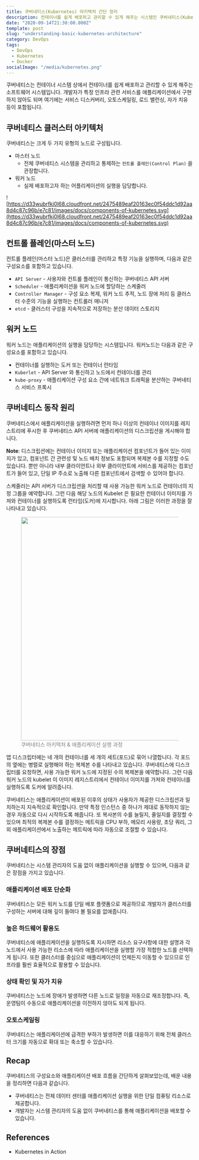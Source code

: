 ```yaml
---
title: 쿠버네티스(Kubernetes) 아키텍처 간단 정리
description: 컨테이너를 쉽게 배포하고 관리할 수 있게 해주는 시스템인 쿠버네티스(Kubernetes)에 대해서 알아봅시다.
date: "2020-09-14T21:30:00.000Z"
template: post
slug: "understanding-basic-kubernetes-architecture"
category: DevOps
tags:
  - DevOps
  - Kubernetes
  - Docker
socialImage: "/media/kubernetes.png"
---
```


쿠버네티스는 컨테이너 시스템 상에서 컨테이너를 쉽게 배포하고 관리할 수 있게 해주는 소프트웨어 시스템입니다. 개발자가 특정 인프라 관련 서비스를 애플리케이션에서 구현하지 않아도 되며 여기에는 서비스 디스커버리, 오토스케일링, 로드 밸런싱, 자가 치유 등이 포함됩니다.

## 쿠버네티스 클러스터 아키텍처

쿠버네티스는 크게 두 가지 유형의 노드로 구성됩니다.

- 마스터 노드
  - 전체 쿠버네티스 시스템을 관리하고 통제하는 `컨트롤 플레인(Control Plan)` 을 관장합니다.
- 워커 노드
  - 실제 배포하고자 하는 어플리케이션의 실행을 담당합니다.

![https://d33wubrfki0l68.cloudfront.net/2475489eaf20163ec0f54ddc1d92aa8d4c87c96b/e7c81/images/docs/components-of-kubernetes.svg](https://d33wubrfki0l68.cloudfront.net/2475489eaf20163ec0f54ddc1d92aa8d4c87c96b/e7c81/images/docs/components-of-kubernetes.svg)

## 컨트롤 플레인(마스터 노드)

컨트롤 플레인(마스터 노드)은 클러스터를 관리하고 특정 기능을 실행하며, 다음과 같은 구성요소를 포함하고 있습니다.

- `API Server` - 사용자와 컨트롤 플레인이 통신하는 쿠버네티스 API 서버
- `Scheduler` - 애플리케이션을 워커 노드에 할당하는 스케줄러
- `Controller Manager` - 구성 요소 복제, 워커 노드 추적, 노드 장애 처리 등 클러스터 수준의 기능을 실행하는 컨트롤러 매니저
- `etcd` - 클러스터 구성을 지속적으로 저장하는 분산 데이터 스토리지

## 워커 노드

워커 노드는 애플리케이션의 실행을 담당하는 시스템입니다. 워커노드는 다음과 같은 구성요소를 포함하고 있습니다.

- 컨테이너를 실행하는 도커 또는 컨테이너 런타임
- `Kuberlet` - API Server 와 통신하고 노드에서 컨테이너를 관리
- `kube-proxy` - 애플리케이션 구성 요소 간에 네트워크 트래픽을 분산하는 쿠버네티스 서비스 프록시

## 쿠버네티스 동작 원리

쿠버네티스에서 애플리케이션을 실행하려면 먼저 하나 이상의 컨테이너 이미지를 레지스트리에 푸시한 후 쿠버네티스 API 서버에 애플리케이션의 디스크립션을 게시해야 합니다.

**Note**: 디스크립션에는 컨테이너 이미지 또는 애플리케이션 컴포넌트가 들어 있는 이미지가 있고, 컴포넌트 간 관련성 및 노드 배치 정보도 포함되며 복제본 수를 지정할 수도 있습니다. 뿐만 아니라 내부 클라이언트나 외부 클라이언트에 서비스를 제공하는 컴포넌트가 들어 있고, 단일 IP 주소로 노출해 다른 컴포넌트에서 검색할 수 있어야 합니다.

스케줄러는 API 서버가 디스크립션을 처리할 때 사용 가능한 워커 노드로 컨테이너의 지정 그룹을 예약합니다. 그런 다음 해당 노드의 Kubelet 은 필요한 컨테이너 이미지를 가져와 컨테이너를 실행하도록 런타임(도커)에 지시합니다. 아래 그림은 이러한 과정을 잘 나타내고 있습니다.

<figure>
  <img src="/media/kubernetes_basic/___.jpeg" alt="" width="600"/>
  <figcaption style="color: grey;">쿠버네티스 아키텍처 & 애플리케이션 실행 과정</figcaption>
</figure>

앱 디스크립터에는 네 개의 컨테이너를 세 개의 세트(포드)로 묶어 나열합니다. 각 포드의 옆에는 병렬로 실행해야 하는 복제본 수를 나타내고 있습니다. 쿠버네티스에 디스크립터를 요청하면, 사용 가능한 워커 노드에 지정된 수의 복제본을 예약합니다. 그런 다음 워커 노드의 kubelet 이 이미지 레지스트리에서 컨테이너 이미지를 가져와 컨테이너를 실행하도록 도커에 알려줍니다.

쿠버네티스는 애플리케이션이 배포된 이후의 상태가 사용자가 제공한 디스크립션과 일치하는지 지속적으로 확인합니다. 만약 특정 인스턴스 중 하나가 제대로 동작하지 않는 경우 자동으로 다시 시작하도록 해줍니다. 또 복사본의 수를 늘릴지, 줄일지를 결정할 수 있으며 최적의 복제본 수를 결정하는 메트릭을 CPU 부하, 메모리 사용량, 초당 쿼리, 그 외 애플리케이션에서 노출하는 메트릭에 따라 자동으로 조절할 수 있습니다.

## 쿠버네티스의 장점

쿠버네티스는 시스템 관리자의 도움 없이 애플리케이션을 실행할 수 있으며, 다음과 같은 장점을 가지고 있습니다.

### 애플리케이션 배포 단순화

쿠버네티스는 모든 워커 노드를 단일 배포 플랫폼으로 제공하므로 개발자가 클러스터를 구성하는 서버에 대해 깊이 들여다 볼 필요를 없애줍니다.

### 높은 하드웨어 활용도

쿠버네티스에 애플리케이션을 실행하도록 지시하면 리소스 요구사항에 대한 설명과 각 노드에서 사용 가능한 리소스에 따라 애플리케이션을 실행할 가장 적합한 노드를 선택하게 됩니다. 또한 클러스터를 중심으로 애플리케이션이 언제든지 이동할 수 있으므로 인프라를 훨씬 효율적으로 활용할 수 있습니다.

### 상태 확인 및 자가 치유

쿠버네티스는 노드에 장애가 발생하면 다른 노드로 일정을 자동으로 재조정합니다. 즉, 운영팀이 수동으로 애플리케이션을 이전하지 않아도 되게 됩니다.

### 오토스케일링

쿠버네티스는 애플리케이션에 급격한 부하가 발생하면 이를 대응하기 위해 전체 클러스터 크기를 자동으로 확대 또는 축소할 수 있습니다.

## Recap

쿠버네티스의 구성요소와 애플리케이션 배포 흐름을 간단하게 살펴보았는데, 배운 내용을 정리하면 다음과 같습니다.

- 쿠버네티스는 전체 데이터 센터를 애플리케이션 실행을 위한 단일 컴퓨팅 리소스로 제공합니다.
- 개발자는 시스템 관리자의 도움 없이 쿠버네티스를 통해 애플리케이션을 배포할 수 있습니다.

## References

- Kubernetes in Action
